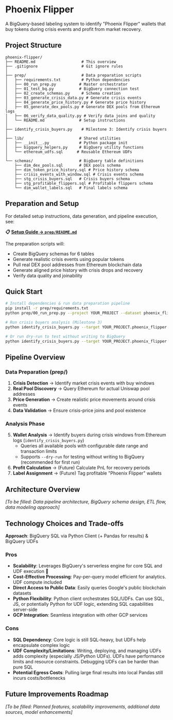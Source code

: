 # Phoenix Flipper

A BigQuery-based labeling system to identify "Phoenix Flipper" wallets that buy tokens during crisis events and profit from market recovery.

## Project Structure

```
phoenix-flipper/
├── README.md                    # This overview
├── .gitignore                   # Git ignore rules
│
├── prep/                        # Data preparation scripts
│   ├── requirements.txt         # Python dependencies
│   ├── 00_run_prep.py          # Master orchestrator  
│   ├── 01_test_bq.py           # BigQuery connection test
│   ├── 02_create_schemas.py     # Schema creation
│   ├── 03_generate_crisis_data.py # Generate crisis events
│   ├── 04_generate_price_history.py # Generate price history
│   ├── 05_generate_dex_pools.py # Generate DEX pools from Ethereum logs
│   ├── 06_verify_data_quality.py # Verify data joins and quality
│   └── README.md               # Setup instructions
│
├── identify_crisis_buyers.py    # Milestone 3: Identify crisis buyers
│
├── lib/                        # Shared utilities
│   ├── __init__.py             # Python package init
│   ├── bigquery_helpers.py     # BigQuery utility functions
│   └── ethereum_udfs.sql      # Reusable Ethereum UDFs
│
└── schemas/                    # BigQuery table definitions
    ├── dim_dex_pools.sql       # DEX pools schema
    ├── dim_token_price_history.sql # Price history schema  
    ├── crisis_events_with_window.sql # Crisis events schema
    ├── stg_crisis_buyers.sql   # Crisis buyers schema
    ├── stg_profitable_flippers.sql # Profitable flippers schema
    └── dim_wallet_labels.sql   # Final labels schema
```

## Preparation and Setup

For detailed setup instructions, data generation, and pipeline execution, see:

**📋 [Setup Guide → `prep/README.md`](prep/README.md)**

The preparation scripts will:
- Create BigQuery schemas for 6 tables
- Generate realistic crisis events using popular tokens
- Pull real DEX pool addresses from Ethereum blockchain data
- Generate aligned price history with crisis drops and recovery
- Verify data quality and joinability

## Quick Start

```bash
# Install dependencies & run data preparation pipeline
pip install -r prep/requirements.txt
python prep/00_run_prep.py --project YOUR_PROJECT --dataset phoenix_flipper

# Run crisis buyers analysis (Milestone 3)
python identify_crisis_buyers.py --target YOUR_PROJECT.phoenix_flipper

# Or run dry-run to test without writing to BigQuery
python identify_crisis_buyers.py --target YOUR_PROJECT.phoenix_flipper --dry-run
```

## Pipeline Overview

### Data Preparation (prep/)
1. **Crisis Detection** → Identify market crisis events with buy windows
2. **Real Pool Discovery** → Query Ethereum for actual Uniswap pool addresses  
3. **Price Generation** → Create realistic price movements around crisis events
4. **Data Validation** → Ensure crisis-price joins and pool existence

### Analysis Phase
5. **Wallet Analysis** → Identify buyers during crisis windows from Ethereum logs (`identify_crisis_buyers.py`)
   - Queries all available pools with configurable date range and transaction limits
   - Supports `--dry-run` for testing without writing to BigQuery (recommended for first run)
6. **Profit Calculation** → (Future) Calculate PnL for recovery periods
7. **Label Assignment** → (Future) Tag profitable "Phoenix Flipper" wallets

## Architecture Overview

_[To be filled: Data pipeline architecture, BigQuery schema design, ETL flow, data modeling approach]_

## Technology Choices and Trade-offs

**Approach**: BigQuery SQL via Python Client (+ Pandas for results) & BigQuery UDFs

### Pros
- **Scalability**: Leverages BigQuery's serverless engine for core SQL and UDF execution 🚀
- **Cost-Effective Processing**: Pay-per-query model efficient for analytics. UDF compute included
- **Direct Access to Public Data**: Easily queries Google's public blockchain datasets
- **Python Flexibility**: Python client orchestrates SQL/UDFs. Can use SQL, JS, or potentially Python for UDF logic, extending SQL capabilities server-side
- **GCP Integration**: Seamless integration with other GCP services

### Cons
- **SQL Dependency**: Core logic is still SQL-heavy, but UDFs help encapsulate complex logic
- **UDF Complexity/Limitations**: Writing, deploying, and managing UDFs adds complexity (especially JS/Python UDFs). UDFs have performance limits and resource constraints. Debugging UDFs can be harder than pure SQL
- **Potential Egress Costs**: Pulling large final results into local Pandas still incurs costs/bottlenecks

## Future Improvements Roadmap

_[To be filled: Planned features, scalability improvements, additional data sources, model enhancements]_
